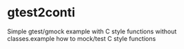 # gtest2conti 
Simple gtest/gmock example with C style functions without classes.example how to mock/test C style functions
